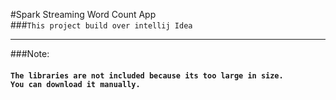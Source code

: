 #Spark Streaming Word Count App
<br>
###`This project build over intellij Idea`<br>
***
###Note:<br>
#### `The libraries are not included because its too large in size.` <br> `You can download it manually.`
